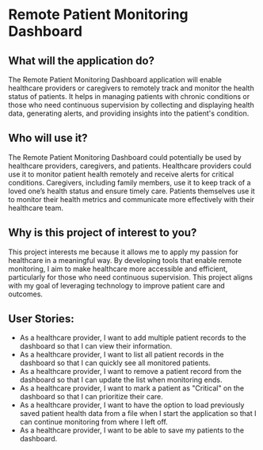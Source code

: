 # Remote Patient Monitoring Dashboard



## What will the application do?

The Remote Patient Monitoring Dashboard application will enable healthcare providers or caregivers to remotely track and monitor the health status of patients. It helps in managing patients with chronic conditions or those who need continuous supervision by collecting and displaying health data, generating alerts, and providing insights into the patient's condition.


## Who will use it?

The Remote Patient Monitoring Dashboard could potentially be used by healthcare providers, caregivers, and patients. Healthcare providers could use it to monitor patient health remotely and receive alerts for critical conditions. Caregivers, including family members, use it to keep track of a loved one’s health status and ensure timely care. Patients themselves use it to monitor their health metrics and communicate more effectively with their healthcare team.

## Why is this project of interest to you?
This project interests me because it allows me to apply my passion for healthcare in a meaningful way. By developing tools that enable remote monitoring, I aim to make healthcare more accessible and efficient, particularly for those who need continuous supervision. This project aligns with my goal of leveraging technology to improve patient care and outcomes.






## User Stories:
- As a healthcare provider, I want to add multiple patient records to the dashboard so that I can view their information.
- As a healthcare provider, I want to list all patient records in the dashboard so that I can quickly see all monitored patients.
- As a healthcare provider, I want to remove a patient record from the dashboard so that I can update the list when monitoring ends.
- As a healthcare provider, I want to mark a patient as "Critical" on the dashboard so that I can prioritize their care.
- As a healthcare provider, I want to have the option to load previously saved patient health data from a file when I start the application so that I can continue monitoring from where I left off.
- As a healthcare provider, I want to be able to save my patients to the dashboard.



